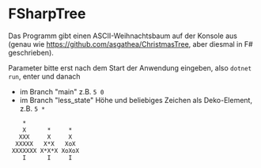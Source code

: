 # FSharpTree
Das Programm gibt einen ASCII-Weihnachtsbaum auf der Konsole aus (genau wie https://github.com/asgathea/ChristmasTree, aber diesmal in F# geschrieben).

Parameter bitte erst nach dem Start der Anwendung eingeben, also `dotnet run`, enter und danach 
* im Branch "main" z.B. `5 0`
* im Branch "less_state" Höhe und beliebiges Zeichen als Deko-Element, z.B. `5 *`

```
    *       
    X      *     *
   XXX     X     X
  XXXXX   X*X   XoX
 XXXXXXX X*X*X XoXoX
    I      I     I
```
